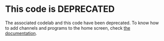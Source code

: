 # This code is DEPRECATED

The associated codelab and this code have been deprecated. To know how to add channels and programs to the home screen, check [the documentation](https://developer.android.com/training/tv/discovery/recommendations-channel).
